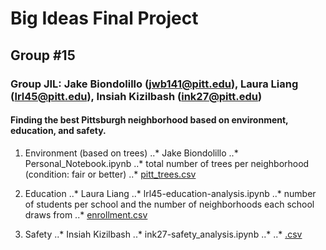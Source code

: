 # Big Ideas Final Project
## Group #15
### Group JIL: Jake Biondolillo (jwb141@pitt.edu), Laura Liang (lrl45@pitt.edu), Insiah Kizilbash (ink27@pitt.edu)

#### Finding the best Pittsburgh neighborhood based on environment, education, and safety.

1. Environment (based on trees)
..* Jake Biondolillo
..* Personal_Notebook.ipynb
..* total number of trees per neighborhood (condition: fair or better)
..* [pitt_trees.csv](https://data.wprdc.org/datastore/dump/1515a93c-73e3-4425-9b35-1cd11b2196da)

2. Education
..* Laura Liang
..* lrl45-education-analysis.ipynb
..* number of students per school and the number of neighborhoods each school draws from
..* [enrollment.csv](https://data.wprdc.org/dataset/27b6eef7-8825-4cc4-8b48-52c17ac80d37/resource/7b0660d1-c812-496d-ab0a-8560902e9e70/download/neighborhood_school_enrollment.csv)

3. Safety
..* Insiah Kizilbash 
..* ink27-safety_analysis.ipynb
..*
..* [.csv]()